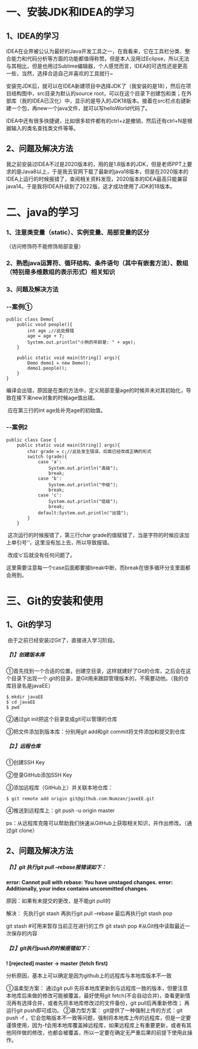 # 一、安装JDK和IDEA的学习

## 1、IDEA的学习

​	IDEA在业界被公认为最好的Java开发工具之一，在我看来，它在工具栏分类、整合能力和代码分析等方面的功能都值得称赞。但是本人没用过Eclipse，所以无法与其相比，但是也用过Sublime编辑器，个人感觉而言，IDEA的可选性还是更高一些，当然，选择合适自己并喜欢的工具就行~

​	安装完JDK后，就可以在IDEA新建项目中选择JDK了（我安装的是18），然后在项目结构图中，src目录为默认的source root，可以在这个目录下创建包和类；在外部库（我的IDEA已汉化）中，显示的是导入的JDK18版本。接着在src栏点右键新建一个包，再new一个java文件，就可以写helloWorld代码了。

​	IDEA中还有很多快捷键，比如很多软件都有的ctrl+z是撤销，然后还有ctrl+N是根据输入的类名查找类文件等等。

## 2、问题及解决方法

​	我之前安装过IDEA不过是2020版本的，用的是1.8版本的JDK，但是老师PPT上要求的是Java8以上，于是我去官网下载了最新的java18版本，但是在2020版本的IDEA上运行的时候报错了，查阅相关资料发现，2020版本的IDEA最高只能兼容java14。于是我将IDEA升级到了2022版，这才成功使用了JDK的18版本。

# 二、java的学习

### 1、注意类变量（static）、实例变量、局部变量的区分

（访问修饰符不能修饰局部变量）

### 2、熟悉java运算符、循环结构、条件语句（其中有嵌套方法）、数组（特别是多维数组的表示形式）相关知识

### 3、问题及解决方法

### --案例①

```
public class Demo{
    public void people(){
        int age ;//此处报错
        age = age + 7;
        System.out.println("小狗的年龄是: " + age);
    }

    public static void main(String[] args){
        Demo demo1 = new Demo();
        demo1.people();
    }
}
```

​	编译会出错，原因是在类的方法中，定义局部变量age的时候并未对其初始化，导致在接下来new对象的时候age值出错。

​	应在第三行的int age处补充age的初始值。

### --案例2

```
public class Case {
    public static void main(String[] args){
        char grade = c;//此处发生错误，后面已经改成正确的形式
        switch (grade){
            case 'a':
                System.out.println("高级");
                break;
            case 'b':
                System.out.println("中级");
                break;
            case 'c':
                System.out.println("低级");
                break;
            default:System.out.println("出错");
        }
    }
```

​	这次运行的时候报错了，第三行char grade的值赋错了，当是字符的时候应该加上单引号‘’，这里没有加上去，所以导致报错。

​	改成‘c’后就没有任何问题了。

​	这里需要注意每一个case后面都要接break中断，而break在很多循环分支里面都会用到。

# 三、Git的安装和使用

## 1、Git的学习

​	由于之前已经安装过Git了，直接进入学习阶段。

##### 【1】创建版本库

①首先找到一个合适的位置，创建空目录，这样就建好了Git的仓库，之后会在这个目录下出现一个.git的目录，是Git用来跟踪管理版本的，不需要动他。（我的仓库目录名是javaEE）

```
$ mkdir javaEE
$ cd javaEE
$ pwd
```

②通过git init把这个目录变成git可以管理的仓库

③把文件添加到版本库：分别用git add和git commit将文件添加和提交到仓库

##### 【2】远程仓库

①创建SSH Key

②登录GitHub添加SSH Key

③添加远程库（GitHub上）并关联本地仓库：

```
$ git remote add origin git@github.com:Numzan/javeEE.git
```

④推送到远程库上：git push -u origin master

ps：从远程库克隆可以帮助我们快速从GitHub上获取相关知识，并作出修改。（通过git clone）

## 2、问题及解决方法

##### 【1】git 执行git pull –rebase报错误如下：

**error: Cannot pull with rebase: You have unstaged changes.**
**error: Additionally, your index contains uncommitted changes.**

原因：如果有未提交的更改，是不能git pull的

解决：
先执行git stash
再执行git pull –rebase
最后再执行git stash pop

git stash #可用来暂存当前正在进行的工作
git stash pop #从Git栈中读取最近一次保存的内容

##### 【2】git执行push的时候报错如下：

**! [rejected] master -> master (fetch first)**

分析原因，基本上可以确定是因为github上的远程库与本地库版本不一致

①温柔型方案：
通过git pull 先将本地库更新到与远程库一致的版本，但要注意本地库后来做的修改可能被覆盖，最好使用git fetch(不会自动合并)，查看更新情况再有选择合并，或者先将本地库修改过的文件备份，git pull后再重新修改；
再运行git push即可成功。
②暴力型方案：
git提供了一种强制上传的方式：git push -f ，它会忽略版本不一致等问题，强制将本地库上传的远程库，但是一定要谨慎使用，因为-f会用本地库覆盖掉远程库，如果远程库上有重要更新，或者有其他同伴做的修改，也都会被覆盖，所以一定要在确定无严重后果的前提下使用此操作。





​	

